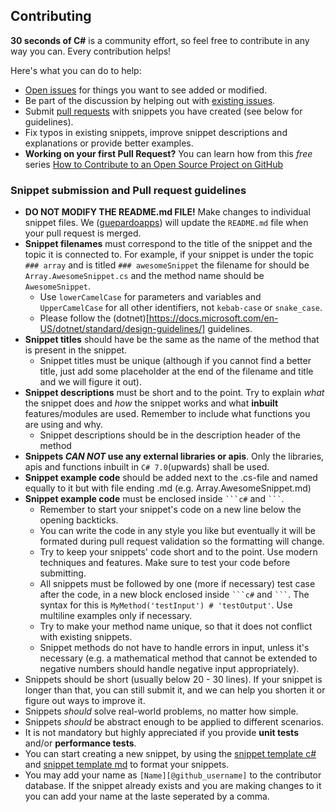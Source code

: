 ## Contributing

**30 seconds of C#** is a community effort, so feel free to contribute in any way you can. Every contribution helps!

Here's what you can do to help:

- [Open issues](https://github.com/guepardoapps/30-seconds-of-c-sharp/issues/new) for things you want to see added or modified.
- Be part of the discussion by helping out with [existing issues](https://github.com/guepardoapps/30-seconds-of-c-sharp/issues).
- Submit [pull requests](https://github.com/guepardoapps/30-seconds-of-c-sharp/pulls) with snippets you have created (see below for guidelines).
- Fix typos in existing snippets, improve snippet descriptions and explanations or provide better examples.
- **Working on your first Pull Request?** You can learn how from this *free* series [How to Contribute to an Open Source Project on GitHub](https://egghead.io/series/how-to-contribute-to-an-open-source-project-on-github)

### Snippet submission and Pull request guidelines

- **DO NOT MODIFY THE README.md FILE!** Make changes to individual snippet files. We ([guepardoapps](https://www.github.com/guepardoapps/)) will update the `README.md` file when your pull request is merged.
- **Snippet filenames** must correspond to the title of the snippet and the topic it is connected to. For example, if your snippet is under the topic `### array` and is titled `### awesomeSnippet` the filename for should be `Array.AwesomeSnippet.cs` and the method name should be `AwesomeSnippet`.
  - Use `lowerCamelCase` for parameters and variables and `UpperCamelCase` for all other identifiers, not `kebab-case` or `snake_case`.
  -  Please follow the (dotnet)[https://docs.microsoft.com/en-US/dotnet/standard/design-guidelines/] guidelines.
- **Snippet titles** should have be the same as the name of the method that is present in the snippet.
  - Snippet titles must be unique (although if you cannot find a better title, just add some placeholder at the end of the filename and title and we will figure it out).
- **Snippet descriptions** must be short and to the point. Try to explain *what* the snippet does and *how* the snippet works and what **inbuilt** features/modules are used. Remember to include what functions you are using and why.
  - Snippet descriptions should be in the description header of the method
- **Snippets _CAN NOT_ use any external libraries or apis**. Only the libraries, apis and functions inbuilt in `C# 7.0`(upwards) shall be used.
- **Snippet example code** should be added next to the .cs-file and named equally to it but with file ending .md (e.g. Array.AwesomeSnippet.md)
- **Snippet example code** must be enclosed inside ` ```c# ` and ` ``` `.
  - Remember to start your snippet's code on a new line below the opening backticks.
  - You can write the code in any style you like but eventually it will be formated during pull request validation so the formatting will change.
  - Try to keep your snippets' code short and to the point. Use modern techniques and features. Make sure to test your code before submitting.
  - All snippets must be followed by one (more if necessary) test case after the code, in a new block enclosed inside ` ```c# ` and ` ``` `. The syntax for this is `MyMethod('testInput') # 'testOutput'`. Use multiline examples only if necessary.
  - Try to make your method name unique, so that it does not conflict with existing snippets.
  - Snippet methods do not have to handle errors in input, unless it's necessary (e.g. a mathematical method that cannot be extended to negative numbers should handle negative input appropriately).
- Snippets should be short (usually below 20 - 30 lines). If your snippet is longer than that, you can still submit it, and we can help you shorten it or figure out ways to improve it.
- Snippets *should* solve real-world problems, no matter how simple.
- Snippets *should* be abstract enough to be applied to different scenarios.
- It is not mandatory but highly appreciated if you provide **unit tests** and/or **performance tests**.
- You can start creating a new snippet, by using the [snippet template c#](Template.SnippetTemplate.cs) and [snippet template md](Template.SnippetTemplate.md) to format your snippets.
- You may add your name as `[Name][@github_username]` to the contributor database. If the snippet already exists and you are making changes to it you can add your name at the laste seperated by a comma.
<!--
### Additional guidelines and conventions regarding snippets

- If your snippet contains argument with default parameters, explain what happens if they are omitted when calling the method and what the default case is.
- If your snippet uses recursion, explain the base cases.
- If your variable is not changed anywhere in the code name it in uppercase.
- Use `UpperCamelCase` for method and `LowerCamelCase` for variable names if they consist of more than one word.
- Try to give meaningful names to variables. For example use `letter`, instead of `lt`. Some exceptions to convention are:
  - `arr` for lists (usually as the snippet method's argument).
  - `str` for strings.
  - `n` for a numeric value (usually as the snippet method's argument).
  - `val` or `v` for value (usually when iterating a list, mapping, sorting etc.).
  - `i` for indexes.
  - `func` for function arguments.
  - `nums` for lists of numbers.
- Use `()` if your method takes no arguments.
- Specify default parameters for arguments, if necessary. It is preferred to put default parameters last unless you have pretty good reason not to.
- Always use double quotes for string literals.
- Prefer using the ternary operator (`trueResult if condition else falseResult`) instead of `if else` statements whenever possible.
- Avoid nesting ternary operators (but you can do it if you feel like you should).
- Use lambda functions as much as possible, except when you can't.
- Leave a single space after a comma (`,`) character.
- Try to strike a balance between readability, brevity, and performance.-->